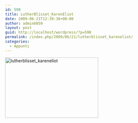 ```yaml
---
id: 598
title: LutherBlisset_KarenEliot
date: 2009-06-21T12:39:38+00:00
author: admin6059
layout: post
guid: http://localhost/wordpress/?p=598
permalink: /index.php/2009/06/21/lutherblisset_kareneliot/
categories:
  - Appunti
---
```

[<img class="aligncenter size-full wp-image-597" title="lutherblisset_kareneliot" src="http://blog.martasmaldone.com/wp-uploads/2009/06/lutherblisset_kareneliot.jpeg" alt="lutherblisset_kareneliot" width="302" height="197" srcset="http://blog.martasmaldone.eu/wp-content/uploads/2009/06/lutherblisset_kareneliot.jpeg 302w, http://blog.martasmaldone.eu/wp-content/uploads/2009/06/lutherblisset_kareneliot-300x196.jpeg 300w" sizes="(max-width: 302px) 100vw, 302px" />](http://blog.martasmaldone.com/wp-uploads/2009/06/lutherblisset_kareneliot.jpeg)